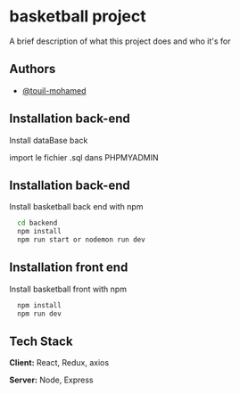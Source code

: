 
# basketball project

A brief description of what this project does and who it's for


## Authors

- [@touil-mohamed](https://www.github.com/touil-mohamed)


## Installation back-end

Install dataBase back 

import le fichier .sql dans PHPMYADMIN

## Installation back-end

Install basketball back end with npm

```bash
  cd backend
  npm install 
  npm run start or nodemon run dev 
```
## Installation front end

Install basketball   front with npm

```bash
  npm install 
  npm run dev 
```
## Tech Stack

**Client:** React, Redux, axios

**Server:** Node, Express

